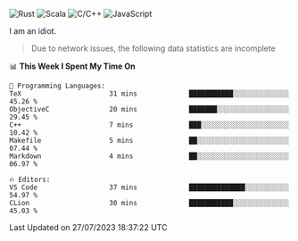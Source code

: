 ![Rust](https://img.shields.io/badge/Rust-000000?style=flat-square&logo=rust&logoColor=white)
![Scala](https://img.shields.io/badge/Scala-DC322F?style=flat-square&logo=Scala)
![C/C++](https://img.shields.io/badge/C++-00599c?style=flat-square&logo=C%2B%2B)
![JavaScript](https://img.shields.io/badge/JavaScript-323330?style=flat-square&logo=javascript&logoColor=F7DF1E)

I am an idiot.

> Due to network issues, the following data statistics are incomplete

<!--START_SECTION:waka-->
📊 **This Week I Spent My Time On** 

```text
💬 Programming Languages: 
TeX                      31 mins             ███████████░░░░░░░░░░░░░░   45.26 % 
ObjectiveC               20 mins             ███████░░░░░░░░░░░░░░░░░░   29.45 % 
C++                      7 mins              ███░░░░░░░░░░░░░░░░░░░░░░   10.42 % 
Makefile                 5 mins              ██░░░░░░░░░░░░░░░░░░░░░░░   07.44 % 
Markdown                 4 mins              ██░░░░░░░░░░░░░░░░░░░░░░░   06.97 % 

🔥 Editors: 
VS Code                  37 mins             ██████████████░░░░░░░░░░░   54.97 % 
CLion                    30 mins             ███████████░░░░░░░░░░░░░░   45.03 % 
```


 Last Updated on 27/07/2023 18:37:22 UTC
<!--END_SECTION:waka-->
